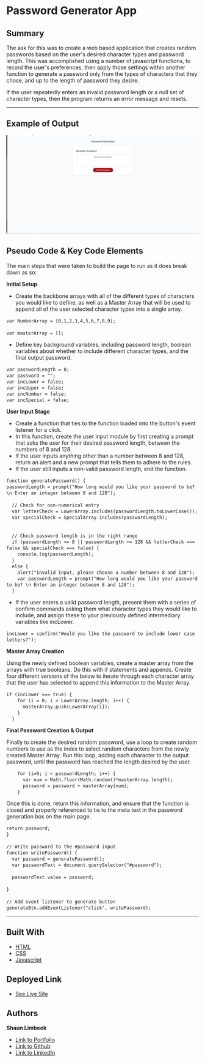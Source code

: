 # Password Generator App

## Summary
The ask for this was to create a web based application that creates random passwords based on the user's desired character types and password length.  This was accomplished using a number of javascript functions, to record the user's preferences, then apply those settings within another function to generate a password only from the types of characters that they chose, and up to the length of password they desire.

If the user repeatedly enters an invalid password length or a null set of character types, then the program returns an error message and resets.


<hr>

## Example of Output
![Picture of Website](./Assets/pic-of-site.png)

## Pseudo Code & Key Code Elements

The main steps that were taken to build the page to run as it does break down as so:

**Initial Setup**
* Create the backbone arrays with all of the different types of characters you would like to define, as well as a Master Array that will be used to append all of the user selected character types into a single array.
```
var NumberArray = [0,1,2,3,4,5,6,7,8,9];

var masterArray = [];
```
* Define key background variables, including password length, boolean variables about whether to include different character types, and the final output password.
```
var passwordLength = 0;
var password = "";
var incLower = false;
var incUpper = false;
var incNumber = false;
var incSpecial = false;
```

**User Input Stage**
* Create a function that ties to the function loaded into the button's event listener for a click.
* In this function, create the user input module by first creating a prompt that asks the user for their desired password length, between the numbers of 8 and 128.
* If the user inputs anything other than a number between 8 and 128, return an alert and a new prompt that tells them to adhere to the rules.
* If the user still inputs a non-valid password length, end the function.
```
function generatePassword() {
passwordLength = prompt("How long would you like your password to be?  \n Enter an integer between 8 and 128");

  // Check for non-numerical entry
  var letterCheck = LowerArray.includes(passwordLength.toLowerCase());
  var specialCheck = SpecialArray.includes(passwordLength);


  // Check password length is in the right range
  if (passwordLength >= 8 || passwordLength <= 128 && letterCheck === false && specialCheck === false) {
    console.log(passwordLength);
  }
  else {
    alert("Invalid input, please choose a number between 8 and 128");
    var passwordLength = prompt("How long would you like your password to be? \n Enter an integer between 8 and 128");
  }
```

* If the user enters a valid password length, present them with a series of confirm commands asking them what character types they would like to include, and assign these to your previously defined intermediary variables like incLower.
```
incLower = confirm("Would you like the password to include lower case letters?");
```

**Master Array Creation**

Using the newly defined boolean variables, create a master array from the arrays with true booleans. Do this with if statements and appends. Create four different versions of the below to iterate through each character array that the user has selected to append this information to the Master Array.

```
if (incLower === true) {
    for (i = 0; i < LowerArray.length; i++) {
      masterArray.push(LowerArray[i]);
    }
  }
```
**Final Password Creation & Output**

Finally to create the desired random password, use a loop to create random numbers to use as the index to select random characters from the newly created Master Array. Run this loop, adding each character to the output password, until the password has reached the length desired by the user.

```
    for (i=0; i < passwordLength; i++) {
      var num = Math.floor(Math.random()*masterArray.length);
      password = password + masterArray[num];
    }
```

Once this is done, return this information, and ensure that the function is closed and properly referenced to tie to the meta text in the password generation box on the main page.

```
return password;
}

// Write password to the #password input
function writePassword() {
  var password = generatePassword();
  var passwordText = document.querySelector("#password");

  passwordText.value = password;

}

// Add event listener to generate button
generateBtn.addEventListener("click", writePassword);

```



<hr>

## Built With

* [HTML](https://developer.mozilla.org/en-US/docs/Web/HTML)
* [CSS](https://developer.mozilla.org/en-US/docs/Web/CSS)
* [Javascript](https://developer.mozilla.org/en-us/docs/web/javascript)

## Deployed Link

* [See Live Site](https://slimbeek6.github.io/password_generator_SML/)


## Authors

**Shaun Limbeek** 
- [Link to Portfolio](https://slimbeek6.github.io/SML_Portfolio/index.html)
- [Link to Github](https://github.com/slimbeek6/)
- [Link to LinkedIn](https://www.linkedin.com/in/shaun-limbeek/)